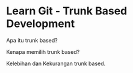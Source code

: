 # Learn Git - Trunk Based Development

Apa itu trunk based?

Kenapa memilih trunk based?

Kelebihan dan Kekurangan trunk based.
